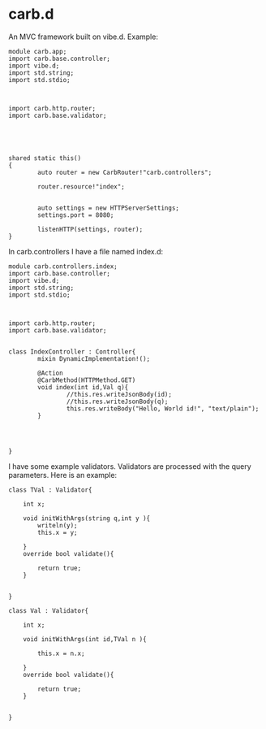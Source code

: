 carb.d
======

An MVC framework built on vibe.d.
Example:
```
module carb.app;
import carb.base.controller;
import vibe.d;
import std.string;
import std.stdio;



import carb.http.router;
import carb.base.validator;





shared static this()
{
        auto router = new CarbRouter!"carb.controllers";

        router.resource!"index";


        auto settings = new HTTPServerSettings;
        settings.port = 8080;

        listenHTTP(settings, router);
}
```

In carb.controllers I have a file named index.d:
```
module carb.controllers.index;
import carb.base.controller;
import vibe.d;
import std.string;
import std.stdio;



import carb.http.router;
import carb.base.validator;


class IndexController : Controller{
        mixin DynamicImplementation!();

        @Action
        @CarbMethod(HTTPMethod.GET)
        void index(int id,Val q){
                //this.res.writeJsonBody(id);
                //this.res.writeJsonBody(q);
                this.res.writeBody("Hello, World id!", "text/plain");
        }


        
        
}

```
I have some example validators. Validators are processed with the query parameters. Here is an example:
```
class TVal : Validator{

	int x;

	void initWithArgs(string q,int y ){
		writeln(y);
		this.x = y;

	}
	override bool validate(){

		return true;
	}


}

class Val : Validator{

	int x;

	void initWithArgs(int id,TVal n ){
		
		this.x = n.x;

	}
	override bool validate(){

		return true;
	}


}
```



